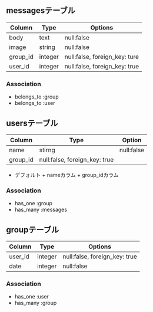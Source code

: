 ## messagesテーブル

|Column|Type|Options|
|------|----|-------|
|body|text|null:false|
|image|string|null:false|
|group_id|integer|null:false, foreign_key: ture|
|user_id|integer|null:false, foreign_key: true|

### Association
- belongs_to :group
- belongs_to :user

## usersテーブル

|Column|Type|Option|
|------|----|------|
|name|stirng|null:false|
|group_id|null:false, foreign_key:  true|


- デフォルト + nameカラム + group_idカラム

### Association
- has_one :group
- has_many :messages


## groupテーブル

|Column|Type|Options|
|------|----|-------|
|user_id|integer|null:false, foreign_key: true|
|date|integer|null:false|

### Association
- has_one :user
- has_many :group


